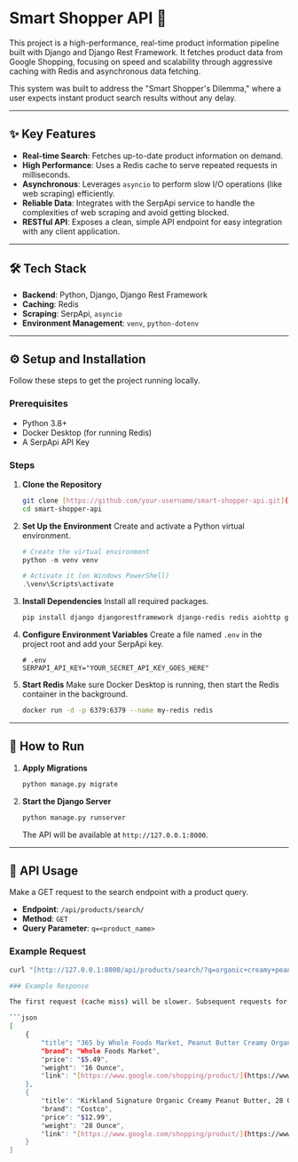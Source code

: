# Smart Shopper API 🛒

This project is a high-performance, real-time product information pipeline built with Django and Django Rest Framework. It fetches product data from Google Shopping, focusing on speed and scalability through aggressive caching with Redis and asynchronous data fetching.

This system was built to address the "Smart Shopper's Dilemma," where a user expects instant product search results without any delay.

***

## ✨ Key Features

* **Real-time Search**: Fetches up-to-date product information on demand.
* **High Performance**: Uses a Redis cache to serve repeated requests in milliseconds.
* **Asynchronous**: Leverages `asyncio` to perform slow I/O operations (like web scraping) efficiently.
* **Reliable Data**: Integrates with the SerpApi service to handle the complexities of web scraping and avoid getting blocked.
* **RESTful API**: Exposes a clean, simple API endpoint for easy integration with any client application.

---

## 🛠️ Tech Stack

* **Backend**: Python, Django, Django Rest Framework
* **Caching**: Redis
* **Scraping**: SerpApi, `asyncio`
* **Environment Management**: `venv`, `python-dotenv`

---

## ⚙️ Setup and Installation

Follow these steps to get the project running locally.

### Prerequisites

* Python 3.8+
* Docker Desktop (for running Redis)
* A SerpApi API Key

### Steps

1.  **Clone the Repository**
    ```bash
    git clone [https://github.com/your-username/smart-shopper-api.git](https://github.com/your-username/smart-shopper-api.git)
    cd smart-shopper-api
    ```

2.  **Set Up the Environment**
    Create and activate a Python virtual environment.
    ```powershell
    # Create the virtual environment
    python -m venv venv

    # Activate it (on Windows PowerShell)
    .\venv\Scripts\activate
    ```

3.  **Install Dependencies**
    Install all required packages.
    ```bash
    pip install django djangorestframework django-redis redis aiohttp google-search-results python-dotenv asgiref
    ```

4.  **Configure Environment Variables**
    Create a file named `.env` in the project root and add your SerpApi key.
    ```
    # .env
    SERPAPI_API_KEY="YOUR_SECRET_API_KEY_GOES_HERE"
    ```

5.  **Start Redis**
    Make sure Docker Desktop is running, then start the Redis container in the background.
    ```bash
    docker run -d -p 6379:6379 --name my-redis redis
    ```

---

## 🚀 How to Run

1.  **Apply Migrations**
    ```bash
    python manage.py migrate
    ```

2.  **Start the Django Server**
    ```bash
    python manage.py runserver
    ```
    The API will be available at `http://127.0.0.1:8000`.

---

## 🤖 API Usage

Make a GET request to the search endpoint with a product query.

* **Endpoint**: `/api/products/search/`
* **Method**: `GET`
* **Query Parameter**: `q=<product_name>`

### Example Request

```bash
curl "[http://127.0.0.1:8000/api/products/search/?q=organic+creamy+peanut+butter](http://127.0.0.1:8000/api/products/search/?q=organic+creamy+peanut+butter)"

### Example Response

The first request (cache miss) will be slower. Subsequent requests for the same query (cache hit) will be nearly instantaneous.

```json
[
    {
        "title": "365 by Whole Foods Market, Peanut Butter Creamy Organic, 16 Ounce",
        "brand": "Whole Foods Market",
        "price": "$5.49",
        "weight": "16 Ounce",
        "link": "[https://www.google.com/shopping/product/](https://www.google.com/shopping/product/)..."
    },
    {
        "title": "Kirkland Signature Organic Creamy Peanut Butter, 28 Ounce, 2 Count",
        "brand": "Costco",
        "price": "$12.99",
        "weight": "28 Ounce",
        "link": "[https://www.google.com/shopping/product/](https://www.google.com/shopping/product/)..."
    }
]
